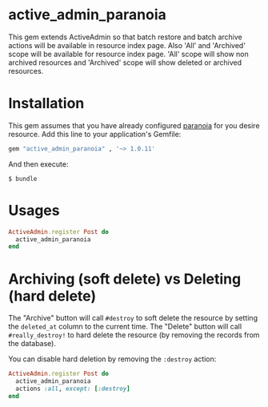 # active_admin_paranoia
This gem extends ActiveAdmin so that batch restore and batch archive actions will be available in resource index page. Also 'All' and 'Archived' scope will be available for resource index page. 'All' scope will show non archived resources and 'Archived' scope will show deleted or archived resources.

# Installation
This gem assumes that you have already configured [paranoia](https://github.com/radar/paranoia) for you desire resource. Add this line to your application's Gemfile:

```ruby
gem "active_admin_paranoia" , '~> 1.0.11'

```

And then execute:

    $ bundle

# Usages

```ruby
ActiveAdmin.register Post do
  active_admin_paranoia
end
```

# Archiving (soft delete) vs Deleting (hard delete)

The "Archive" button will call `#destroy` to soft delete the resource by setting the `deleted_at` column to the current time. 
The "Delete" button will call `#really_destroy!` to hard delete the resource (by removing the records from the database).

You can disable hard deletion by removing the `:destroy` action:

```ruby
ActiveAdmin.register Post do
  active_admin_paranoia
  actions :all, except: [:destroy]
end
```
